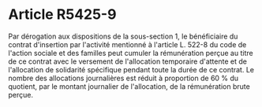 # Article R5425-9

Par dérogation aux dispositions de la sous-section 1, le bénéficiaire du contrat d'insertion par l'activité mentionné à l'article L. 522-8 du code de l'action sociale et des familles peut cumuler la rémunération perçue au titre de ce contrat avec le versement de l'allocation temporaire d'attente et de l'allocation de solidarité spécifique pendant toute la durée de ce contrat. Le nombre des allocations journalières est réduit à proportion de 60 % du quotient, par le montant journalier de l'allocation, de la rémunération brute perçue.
